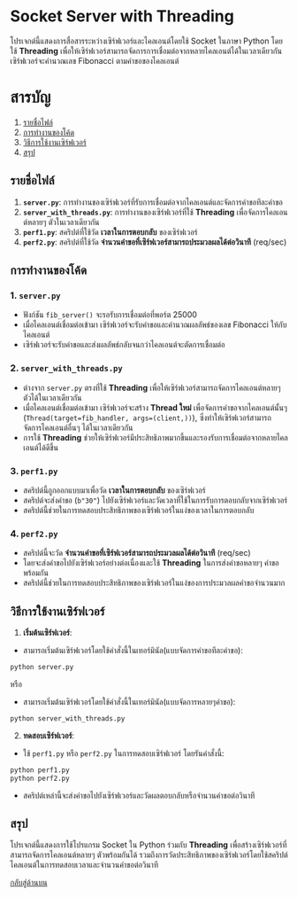 

# Socket Server with Threading

โปรเจกต์นี้แสดงการสื่อสารระหว่างเซิร์ฟเวอร์และไคลเอนต์โดยใช้ Socket ในภาษา Python โดยใช้ **Threading** เพื่อให้เซิร์ฟเวอร์สามารถจัดการการเชื่อมต่อจากหลายไคลเอนต์ได้ในเวลาเดียวกัน เซิร์ฟเวอร์จะคำนวณเลข Fibonacci ตามคำขอของไคลเอนต์
# สารบัญ
1. [รายชื่อไฟล์](#%E0%B8%A3%E0%B8%B2%E0%B8%A2%E0%B8%8A%E0%B8%B7%E0%B9%88%E0%B8%AD%E0%B9%84%E0%B8%9F%E0%B8%A5%E0%B9%8C)
2. [การทำงานของโค้ด](#%E0%B8%81%E0%B8%B2%E0%B8%A3%E0%B8%97%E0%B8%B3%E0%B8%87%E0%B8%B2%E0%B8%99%E0%B8%82%E0%B8%AD%E0%B8%87%E0%B9%82%E0%B8%84%E0%B9%89%E0%B8%94)
3. [วิธีการใช้งานเซิร์ฟเวอร์](#%E0%B8%A7%E0%B8%B4%E0%B8%98%E0%B8%B5%E0%B8%81%E0%B8%B2%E0%B8%A3%E0%B9%83%E0%B8%8A%E0%B9%89%E0%B8%87%E0%B8%B2%E0%B8%99%E0%B9%80%E0%B8%8B%E0%B8%B4%E0%B8%A3%E0%B9%8C%E0%B8%9F%E0%B9%80%E0%B8%A7%E0%B8%AD%E0%B8%A3%E0%B9%8C)
4. [สรุป](#%E0%B8%AA%E0%B8%A3%E0%B8%B8%E0%B8%9B)

## รายชื่อไฟล์

1.  **`server.py`**: การทำงานของเซิร์ฟเวอร์ที่รับการเชื่อมต่อจากไคลเอนต์และจัดการคำขอทีละคำขอ
2.  **`server_with_threads.py`**: การทำงานของเซิร์ฟเวอร์ที่ใช้ **Threading** เพื่อจัดการไคลเอนต์หลายๆ ตัวในเวลาเดียวกัน
3.  **`perf1.py`**: สคริปต์ที่ใช้วัด **เวลาในการตอบกลับ** ของเซิร์ฟเวอร์
4.  **`perf2.py`**: สคริปต์ที่ใช้วัด **จำนวนคำขอที่เซิร์ฟเวอร์สามารถประมวลผลได้ต่อวินาที** (req/sec)

## การทำงานของโค้ด

### 1. `server.py`

-   ฟังก์ชัน `fib_server()` จะรอรับการเชื่อมต่อที่พอร์ต 25000
-   เมื่อไคลเอนต์เชื่อมต่อเข้ามา เซิร์ฟเวอร์จะรับคำขอและคำนวณผลลัพธ์ของเลข Fibonacci ให้กับไคลเอนต์
-   เซิร์ฟเวอร์จะรับคำขอและส่งผลลัพธ์กลับจนกว่าไคลเอนต์จะตัดการเชื่อมต่อ

### 2. `server_with_threads.py`

-   ต่างจาก `server.py` ตรงที่ใช้ **Threading** เพื่อให้เซิร์ฟเวอร์สามารถจัดการไคลเอนต์หลายๆ ตัวได้ในเวลาเดียวกัน
-   เมื่อไคลเอนต์เชื่อมต่อเข้ามา เซิร์ฟเวอร์จะสร้าง **Thread ใหม่** เพื่อจัดการคำขอจากไคลเอนต์นั้นๆ (`Thread(target=fib_handler, args=(client,))`), ซึ่งทำให้เซิร์ฟเวอร์สามารถจัดการไคลเอนต์อื่นๆ ได้ในเวลาเดียวกัน
-   การใช้ **Threading** ช่วยให้เซิร์ฟเวอร์มีประสิทธิภาพมากขึ้นและรองรับการเชื่อมต่อจากหลายไคลเอนต์ได้ดีขึ้น

### 3. `perf1.py`

-   สคริปต์นี้ถูกออกแบบมาเพื่อวัด **เวลาในการตอบกลับ** ของเซิร์ฟเวอร์
-   สคริปต์จะส่งคำขอ (`b"30"`) ไปยังเซิร์ฟเวอร์และวัดเวลาที่ใช้ในการรับการตอบกลับจากเซิร์ฟเวอร์
-   สคริปต์นี้ช่วยในการทดสอบประสิทธิภาพของเซิร์ฟเวอร์ในแง่ของเวลาในการตอบกลับ

### 4. `perf2.py`

-   สคริปต์นี้จะวัด **จำนวนคำขอที่เซิร์ฟเวอร์สามารถประมวลผลได้ต่อวินาที** (req/sec)
-   โดยจะส่งคำขอไปยังเซิร์ฟเวอร์อย่างต่อเนื่องและใช้ **Threading** ในการส่งคำขอหลายๆ คำขอพร้อมกัน
-   สคริปต์นี้ช่วยในการทดสอบประสิทธิภาพของเซิร์ฟเวอร์ในแง่ของการประมวลผลคำขอจำนวนมาก
## วิธีการใช้งานเซิร์ฟเวอร์

1.  **เริ่มต้นเซิร์ฟเวอร์**:
    
 - สามารถเริ่มต้นเซิร์ฟเวอร์โดยใช้คำสั่งนี้ในเทอร์มินัล(แบบจัดการคำขอทีละคำขอ):
```bash
python server.py
```
หรือ 
   -    สามารถเริ่มต้นเซิร์ฟเวอร์โดยใช้คำสั่งนี้ในเทอร์มินัล(แบบจัดการหลายๆคำขอ):
```bash
python server_with_threads.py
```
2. **ทดสอบเซิร์ฟเวอร์**:

-   ใช้ `perf1.py` หรือ `perf2.py` ในการทดสอบเซิร์ฟเวอร์ โดยรันคำสั่งนี้:
```bash
python perf1.py
python perf2.py
```
- สคริปต์เหล่านี้จะส่งคำขอไปยังเซิร์ฟเวอร์และวัดผลตอบกลับหรือจำนวนคำขอต่อวินาที
## สรุป

โปรเจกต์นี้แสดงการใช้โปรแกรม Socket ใน Python ร่วมกับ **Threading** เพื่อสร้างเซิร์ฟเวอร์ที่สามารถจัดการไคลเอนต์หลายๆ ตัวพร้อมกันได้ รวมถึงการวัดประสิทธิภาพของเซิร์ฟเวอร์โดยใช้สคริปต์ไคลเอนต์ในการทดสอบเวลาและจำนวนคำขอต่อวินาที

[กลับสู่ด้านบน](#socket-server-with-threading)
